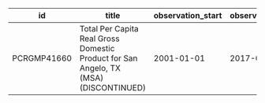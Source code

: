 | id          | title                                                                                | observation_start   | observation_end   |
|-------------|--------------------------------------------------------------------------------------|---------------------|-------------------|
| PCRGMP41660 | Total Per Capita Real Gross Domestic Product for San Angelo, TX (MSA) (DISCONTINUED) | 2001-01-01          | 2017-01-01        |